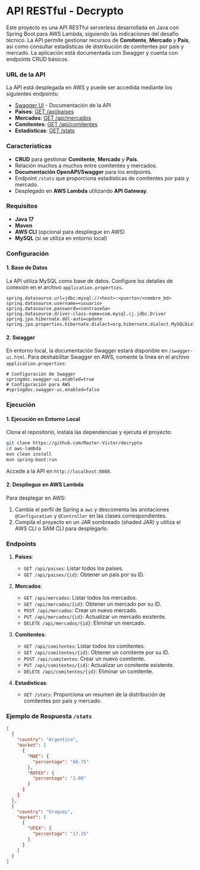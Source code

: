 
# API RESTful - Decrypto

Este proyecto es una API RESTful serverless desarrollada en Java con Spring Boot para AWS Lambda, siguiendo las indicaciones del desafío técnico. La API permite gestionar recursos de **Comitente**, **Mercado** y **País**, así como consultar estadísticas de distribución de comitentes por país y mercado. La aplicación está documentada con Swagger y cuenta con endpoints CRUD básicos.

### URL de la API

La API está desplegada en AWS y puede ser accedida mediante los siguientes endpoints:
- [Swagger UI](https://mmszt7n0bl.execute-api.sa-east-1.amazonaws.com/dev/swagger-ui.html) - Documentación de la API
- **Países**: [GET /api/paises](https://mmszt7n0bl.execute-api.sa-east-1.amazonaws.com/dev/api/paises)
- **Mercados**: [GET /api/mercados](https://mmszt7n0bl.execute-api.sa-east-1.amazonaws.com/dev/api/mercados)
- **Comitentes**: [GET /api/comitentes](https://mmszt7n0bl.execute-api.sa-east-1.amazonaws.com/dev/api/comitentes)
- **Estadísticas**: [GET /stats](https://mmszt7n0bl.execute-api.sa-east-1.amazonaws.com/dev/stats)

### Características

- **CRUD** para gestionar **Comitente**, **Mercado** y **País**.
- Relación muchos a muchos entre comitentes y mercados.
- **Documentación OpenAPI/Swagger** para los endpoints.
- Endpoint `/stats` que proporciona estadísticas de comitentes por país y mercado.
- Desplegado en **AWS Lambda** utilizando **API Gateway**.

### Requisitos

- **Java 17**
- **Maven**
- **AWS CLI** (opcional para despliegue en AWS)
- **MySQL** (si se utiliza en entorno local)

### Configuración

#### 1. Base de Datos
La API utiliza MySQL como base de datos. Configure los detalles de conexión en el archivo `application.properties`.

```properties
spring.datasource.url=jdbc:mysql://<host>:<puerto>/<nombre_bd>
spring.datasource.username=<usuario>
spring.datasource.password=<contraseña>
spring.datasource.driver-class-name=com.mysql.cj.jdbc.Driver
spring.jpa.hibernate.ddl-auto=update
spring.jpa.properties.hibernate.dialect=org.hibernate.dialect.MySQLDialect
```

#### 2. Swagger
En entorno local, la documentación Swagger estará disponible en `/swagger-ui.html`. Para deshabilitar Swagger en AWS, comente la línea en el archivo `application.properties`:

```properties
# Configuración de Swagger
springdoc.swagger-ui.enabled=true
# Configuración para AWS
#springdoc.swagger-ui.enabled=false
```

### Ejecución

#### 1. Ejecución en Entorno Local

Clona el repositorio, instala las dependencias y ejecuta el proyecto:

```bash
git clone https://github.com/Master-Victor/decrypto
cd aws-lambda
mvn clean install
mvn spring-boot:run
```

Accede a la API en `http://localhost:8080`.

#### 2. Despliegue en AWS Lambda

Para desplegar en AWS:
1. Cambia el perfil de Spring a `aws` y descomenta las anotaciones `@Configuration` y `@Controller` en las clases correspondientes.
2. Compila el proyecto en un JAR sombreado (shaded JAR) y utiliza el AWS CLI o SAM CLI para desplegarlo.

### Endpoints

1. **Países**:
    - `GET /api/paises`: Listar todos los países.
    - `GET /api/paises/{id}`: Obtener un país por su ID.

2. **Mercados**:
    - `GET /api/mercados`: Listar todos los mercados.
    - `GET /api/mercados/{id}`: Obtener un mercado por su ID.
    - `POST /api/mercados`: Crear un nuevo mercado.
    - `PUT /api/mercados/{id}`: Actualizar un mercado existente.
    - `DELETE /api/mercados/{id}`: Eliminar un mercado.

3. **Comitentes**:
    - `GET /api/comitentes`: Listar todos los comitentes.
    - `GET /api/comitentes/{id}`: Obtener un comitente por su ID.
    - `POST /api/comitentes`: Crear un nuevo comitente.
    - `PUT /api/comitentes/{id}`: Actualizar un comitente existente.
    - `DELETE /api/comitentes/{id}`: Eliminar un comitente.

4. **Estadísticas**:
    - `GET /stats`: Proporciona un resumen de la distribución de comitentes por país y mercado.

### Ejemplo de Respuesta `/stats`

```json
[
  {
    "country": "Argentina",
    "market": [
      {
        "MAE": {
          "percentage": "80.75"
        },
        "ROFEX": {
          "percentage": "2.00"
        }
      ]
    ]
  },
  {
    "country": "Uruguay",
    "market": [
      {
        "UFEX": {
          "percentage": "17.25"
        }
      }
    ]
  }
]
```